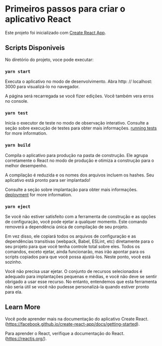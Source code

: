 # Primeiros passos para criar o aplicativo React

Este projeto foi inicializado com [Create React App](https://github.com/facebook/create-react-app).

## Scripts Disponiveis

No diretório do projeto, voce pode executar:

### `yarn start`

Executa o aplicativo no modo de desenvolvimento.
Abra http: // localhost: 3000 para visualizá-lo no navegador.

A página será recarregada se você fizer edições.
Você também vera erros no console.

### `yarn test`

Inicia o executor de teste no modo de observação interativo.
Consulte a seção sobre execução de testes para obter mais informações. [running tests](https://facebook.github.io/create-react-app/docs/running-tests) for more information.

### `yarn build`

Compila o aplicativo para produção na pasta de construção.
Ele agrupa corretamente o React no modo de produção e otimiza a construção para o melhor desempenho.

A compilação é reduzida e os nomes dos arquivos incluem os hashes.
Seu aplicativo está pronto para ser implantado!


Consulte a seção sobre implantação para obter mais informações. [deployment](https://facebook.github.io/create-react-app/docs/deployment) for more information.

### `yarn eject`


Se você não estiver satisfeito com a ferramenta de construção e as opções de configuração, você pode ejetar a qualquer momento. Este comando removerá a dependência única de compilação de seu projeto.


Em vez disso, ele copiará todos os arquivos de configuração e as dependências transitivas (webpack, Babel, ESLint, etc) diretamente para o seu projeto para que você tenha controle total sobre eles. Todos os comandos, exceto ejetar, ainda funcionarão, mas irão apontar para os scripts copiados para que você possa ajustá-los. Neste ponto, você está sozinho.

Você não precisa usar ejetar. O conjunto de recursos selecionados é adequado para implantações pequenas e médias, e você não deve se sentir obrigado a usar esse recurso. No entanto, entendemos que esta ferramenta não seria útil se você não pudesse personalizá-la quando estiver pronto para ela.


## Learn More

Você pode aprender mais na documentação do aplicativo Create React.(https://facebook.github.io/create-react-app/docs/getting-started).

Para aprender o React, verifique a documentação do React. (https://reactjs.org/).
